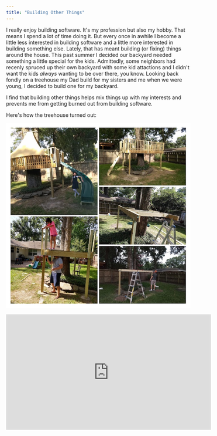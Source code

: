 ```yaml
---
title: "Building Other Things"
---
```


I really enjoy building software.  It's my profession but also my hobby.  That means I spend a lot of time doing it.  But every once in awhile I become a little less interested in building software and a little more interested in building something else.  Lately, that has meant building (or fixing) things around the house.  This past summer I decided our backyard needed something a little special for the kids.  Admittedly, some neighbors had recenly spruced up their own backyard with some kid attactions and I didn't want the kids _always_ wanting to be over there, you know.  Looking back fondly on a treehouse my Dad build for my sisters and me when we were young, I decided to build one for my backyard.

I find that building other things helps mix things up with my interests and prevents me from getting burned out from building software.

Here's how the treehouse turned out:

![Treehouse](treehouse.jpg)

<iframe width="560" height="315" src="https://www.youtube.com/embed/qmvaJu3VxZU" frameborder="0" allow="accelerometer; autoplay; encrypted-media; gyroscope; picture-in-picture" allowfullscreen></iframe>
